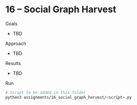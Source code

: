 # 16 – Social Graph Harvest

Goals
- TBD

Approach
- TBD

Results
- TBD

Run
```bash path=null start=null
# Script to be added in this folder
python3 assignments/16_social_graph_harvest/<script>.py
```
